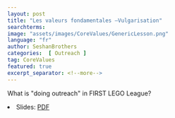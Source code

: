 ```yaml
---
layout: post
title: "Les valeurs fondamentales –Vulgarisation"
searchterms:
image: "assets/images/CoreValues/GenericLesson.png"
language: "fr"
author: SeshanBrothers
categories:  [ Outreach ]
tag: CoreValues
featured: true
excerpt_separator: <!--more-->
---
```

What is "doing outreach" in FIRST LEGO League?
 <!--more-->

 <li class="ng-binding">Slides:
 <a href="/fr/CoreValues/02-CV-Vulgarisation-202005.pdf">PDF</a>

 </li>
